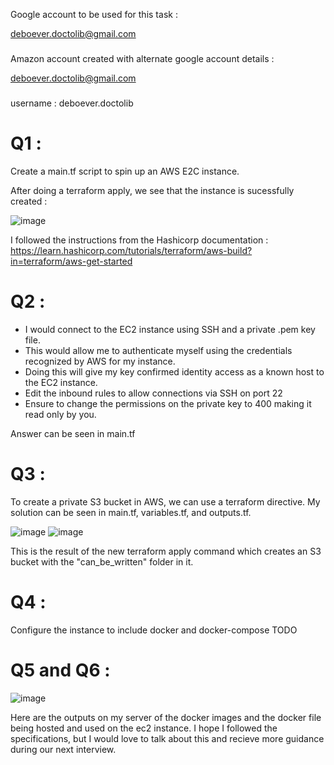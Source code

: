 Google account to be used for this task : 

deboever.doctolib@gmail.com
###

Amazon account created with alternate google account details : 

deboever.doctolib@gmail.com
###

username : deboever.doctolib


# Q1 : 

Create a main.tf script to spin up an AWS E2C instance.

After doing a terraform apply, we see that the instance is sucessfully created : 

![image](https://user-images.githubusercontent.com/16905166/127865952-342a8abe-ce03-477d-85da-e2e63552e380.png)

I followed the instructions from the Hashicorp documentation : 
https://learn.hashicorp.com/tutorials/terraform/aws-build?in=terraform/aws-get-started

# Q2 :

- I would connect to the EC2 instance using SSH and a private .pem key file. 
- This would allow me to authenticate myself using the credentials recognized by AWS for my instance. 
- Doing this will give my key confirmed identity access as a known host to the EC2 instance.  
- Edit the inbound rules to allow connections via SSH on port 22
- Ensure to change the permissions on the private key to 400 making it read only by you.

Answer can be seen in main.tf

# Q3 :

To create a private S3 bucket in AWS, we can use a terraform directive. My solution can be seen in main.tf, variables.tf, and outputs.tf.

![image](https://user-images.githubusercontent.com/16905166/128367069-4db12361-1058-4d3c-afb5-1dfadeb4296f.png)
![image](https://user-images.githubusercontent.com/16905166/128367241-4e1c2c67-d505-4965-b261-bfa5ae4f3d5e.png)


This is the result of the new terraform apply command which creates an S3 bucket with the "can_be_written" folder in it. 

# Q4 : 

Configure the instance to include docker and docker-compose TODO

# Q5 and Q6 : 

![image](https://user-images.githubusercontent.com/16905166/128499017-14d87686-85eb-445a-9ea0-b1446a17bccb.png)

Here are the outputs on my server of the docker images and the docker file being hosted and used on the ec2 instance. 
I hope I followed the specifications, but I would love to talk about this and recieve more guidance during our next interview. 



